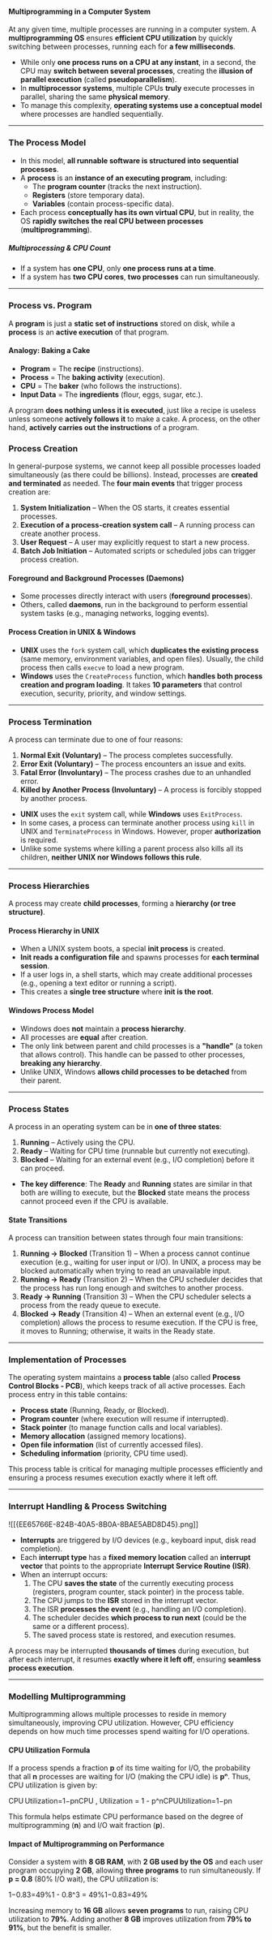 #### **Multiprogramming in a Computer System**

At any given time, multiple processes are running in a computer system. A **multiprogramming OS** ensures **efficient CPU utilization** by quickly switching between processes, running each for **a few milliseconds**.

- While only **one process runs on a CPU at any instant**, in a second, the CPU may **switch between several processes**, creating the **illusion of parallel execution** (called **pseudoparallelism**).
- In **multiprocessor systems**, multiple CPUs **truly** execute processes in parallel, sharing the same **physical memory**.
- To manage this complexity, **operating systems use a conceptual model** where processes are handled sequentially.

---
### **The Process Model**

- In this model, **all runnable software is structured into sequential processes**.
- A **process** is an **instance of an executing program**, including:
    - The **program counter** (tracks the next instruction).
    - **Registers** (store temporary data).
    - **Variables** (contain process-specific data).
- Each process **conceptually has its own virtual CPU**, but in reality, the OS **rapidly switches the real CPU between processes** (**multiprogramming**).

##### **Multiprocessing & CPU Count**

- If a system has **one CPU**, only **one process runs at a time**.
- If a system has **two CPU cores**, **two processes** can run simultaneously.

---

### **Process vs. Program**

A **program** is just a **static set of instructions** stored on disk, while a **process** is an **active execution** of that program.

#### **Analogy: Baking a Cake**

- **Program** = The **recipe** (instructions).
- **Process** = The **baking activity** (execution).
- **CPU** = The **baker** (who follows the instructions).
- **Input Data** = The **ingredients** (flour, eggs, sugar, etc.).

A program **does nothing unless it is executed**, just like a recipe is useless unless someone **actively follows it** to make a cake. A process, on the other hand, **actively carries out the instructions** of a program.

### **Process Creation**

In general-purpose systems, we cannot keep all possible processes loaded simultaneously (as there could be billions). Instead, processes are **created and terminated** as needed. The **four main events** that trigger process creation are:

1. **System Initialization** – When the OS starts, it creates essential processes.
2. **Execution of a process-creation system call** – A running process can create another process.
3. **User Request** – A user may explicitly request to start a new process.
4. **Batch Job Initiation** – Automated scripts or scheduled jobs can trigger process creation.

#### **Foreground and Background Processes (Daemons)**

- Some processes directly interact with users (**foreground processes**).
- Others, called **daemons**, run in the background to perform essential system tasks (e.g., managing networks, logging events).

#### **Process Creation in UNIX & Windows**

- **UNIX** uses the `fork` system call, which **duplicates the existing process** (same memory, environment variables, and open files). Usually, the child process then calls `execve` to load a new program.
- **Windows** uses the `CreateProcess` function, which **handles both process creation and program loading**. It takes **10 parameters** that control execution, security, priority, and window settings.

---

### **Process Termination**

A process can terminate due to one of four reasons:

1. **Normal Exit (Voluntary)** – The process completes successfully.
2. **Error Exit (Voluntary)** – The process encounters an issue and exits.
3. **Fatal Error (Involuntary)** – The process crashes due to an unhandled error.
4. **Killed by Another Process (Involuntary)** – A process is forcibly stopped by another process.

- **UNIX** uses the `exit` system call, while **Windows** uses `ExitProcess`.
- In some cases, a process can terminate another process using `kill` in UNIX and `TerminateProcess` in Windows. However, proper **authorization** is required.
- Unlike some systems where killing a parent process also kills all its children, **neither UNIX nor Windows follows this rule**.

---

### **Process Hierarchies**

A process may create **child processes**, forming a **hierarchy (or tree structure)**.

#### **Process Hierarchy in UNIX**

- When a UNIX system boots, a special **init process** is created.
- **Init reads a configuration file** and spawns processes for **each terminal session**.
- If a user logs in, a shell starts, which may create additional processes (e.g., opening a text editor or running a script).
- This creates a **single tree structure** where **init is the root**.

#### **Windows Process Model**

- Windows does **not** maintain a **process hierarchy**.
- All processes are **equal** after creation.
- The only link between parent and child processes is a **"handle"** (a token that allows control). This handle can be passed to other processes, **breaking any hierarchy**.
- Unlike UNIX, Windows **allows child processes to be detached** from their parent.

---
### **Process States**

A process in an operating system can be in **one of three states**:

1. **Running** – Actively using the CPU.
2. **Ready** – Waiting for CPU time (runnable but currently not executing).
3. **Blocked** – Waiting for an external event (e.g., I/O completion) before it can proceed.

- **The key difference**: The **Ready** and **Running** states are similar in that both are willing to execute, but the **Blocked** state means the process cannot proceed even if the CPU is available.

#### **State Transitions**

A process can transition between states through four main transitions:

1. **Running → Blocked** (Transition 1) – When a process cannot continue execution (e.g., waiting for user input or I/O). In UNIX, a process may be blocked automatically when trying to read an unavailable input.
2. **Running → Ready** (Transition 2) – When the CPU scheduler decides that the process has run long enough and switches to another process.
3. **Ready → Running** (Transition 3) – When the CPU scheduler selects a process from the ready queue to execute.
4. **Blocked → Ready** (Transition 4) – When an external event (e.g., I/O completion) allows the process to resume execution. If the CPU is free, it moves to Running; otherwise, it waits in the Ready state.

---

### **Implementation of Processes**

The operating system maintains a **process table** (also called **Process Control Blocks - PCB**), which keeps track of all active processes. Each process entry in this table contains:

- **Process state** (Running, Ready, or Blocked).
- **Program counter** (where execution will resume if interrupted).
- **Stack pointer** (to manage function calls and local variables).
- **Memory allocation** (assigned memory locations).
- **Open file information** (list of currently accessed files).
- **Scheduling information** (priority, CPU time used).

This process table is critical for managing multiple processes efficiently and ensuring a process resumes execution exactly where it left off.

---

### **Interrupt Handling & Process Switching**

![[{EE65766E-824B-40A5-8B0A-8BAE5ABD8D45}.png]]

- **Interrupts** are triggered by I/O devices (e.g., keyboard input, disk read completion).
- Each **interrupt type** has a **fixed memory location** called an **interrupt vector** that points to the appropriate **Interrupt Service Routine (ISR)**.
- When an interrupt occurs:
    1. The CPU **saves the state** of the currently executing process (registers, program counter, stack pointer) in the process table.
    2. The CPU jumps to the **ISR** stored in the interrupt vector.
    3. The ISR **processes the event** (e.g., handling an I/O completion).
    4. The scheduler decides **which process to run next** (could be the same or a different process).
    5. The saved process state is restored, and execution resumes.

A process may be interrupted **thousands of times** during execution, but after each interrupt, it resumes **exactly where it left off**, ensuring **seamless process execution**.

---

### **Modelling Multiprogramming**

Multiprogramming allows multiple processes to reside in memory simultaneously, improving CPU utilization. However, CPU efficiency depends on how much time processes spend waiting for I/O operations.

#### **CPU Utilization Formula**

If a process spends a fraction **p** of its time waiting for I/O, the probability that all **n** processes are waiting for I/O (making the CPU idle) is **pⁿ**. Thus, CPU utilization is given by:

CPU Utilization=1−pnCPU \, Utilization = 1 - p^nCPUUtilization=1−pn

This formula helps estimate CPU performance based on the degree of multiprogramming (**n**) and I/O wait fraction (**p**).

#### **Impact of Multiprogramming on Performance**

Consider a system with **8 GB RAM**, with **2 GB used by the OS** and each user program occupying **2 GB**, allowing **three programs** to run simultaneously. If **p = 0.8** (80% I/O wait), the CPU utilization is:

1−0.83=49%1 - 0.8^3 = 49\%1−0.83=49%

Increasing memory to **16 GB** allows **seven programs** to run, raising CPU utilization to **79%**. Adding another **8 GB** improves utilization from **79% to 91%**, but the benefit is smaller.